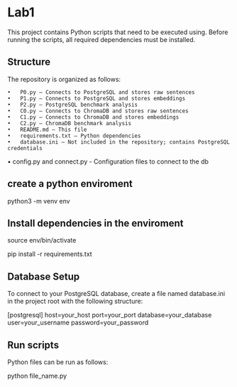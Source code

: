 # Lab1 

This project contains Python scripts that need to be executed using. Before running the scripts, all required dependencies must be installed. 

## Structure

The repository is organized as follows: 

	•	P0.py – Connects to PostgreSQL and stores raw sentences
	•	P1.py – Connects to PostgreSQL and stores embeddings
	•	P2.py – PostgreSQL benchmark analysis
	•	C0.py – Connects to ChromaDB and stores raw sentences
	•	C1.py – Connects to ChromaDB and stores embeddings
	•	C2.py – ChromaDB benchmark analysis
	•	README.md – This file
	•	requirements.txt – Python dependencies
	•	database.ini – Not included in the repository; contains PostgreSQL credentials
  • config.py and connect.py - Configuration files to connect to the db
 
## create a python enviroment

python3 -m venv env

## Install dependencies in the enviroment

source env/bin/activate

pip install -r requirements.txt

## Database Setup

To connect to your PostgreSQL database, create a file named database.ini in the project root with the following structure:

[postgresql]
host=your_host
port=your_port
database=your_database
user=your_username
password=your_password

## Run scripts
Python files can be run as follows: 

python file_name.py   
